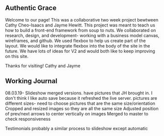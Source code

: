 Authentic Grace
----------------

Welcome to our page! This was a collaborative two week project bewtween Cathy Cheo-Isaacs and Jayme Hewitt. This project was meant to teach us how to build a front-end framework from soup to nuts. We collaborated on research, design, and development- working with a business model canvas, wireframes, and github. We used flexbox to help us create part of the layout. We would like to integrate flexbox into the body of the site in the future. We have lots of ideas for V2 and would both like to keep improving on this site.

Thanks for visiting!
Cathy and Jayme

Working Journal
----------------
08.03.19- 
Slideshow
    merged versions. have pictures that JH brought in. I don't think I like auto save because it refreshed the live server.
    pictures are different sizes- need to choose pictures that are the same size/orientation
    Cropped and resized images so they are all the same size
    Adjusted position of prev/next arrows to center vertically on images
    Merged to master to check responsiveness

Testimonials
    probably a similar process to slideshow except automatic